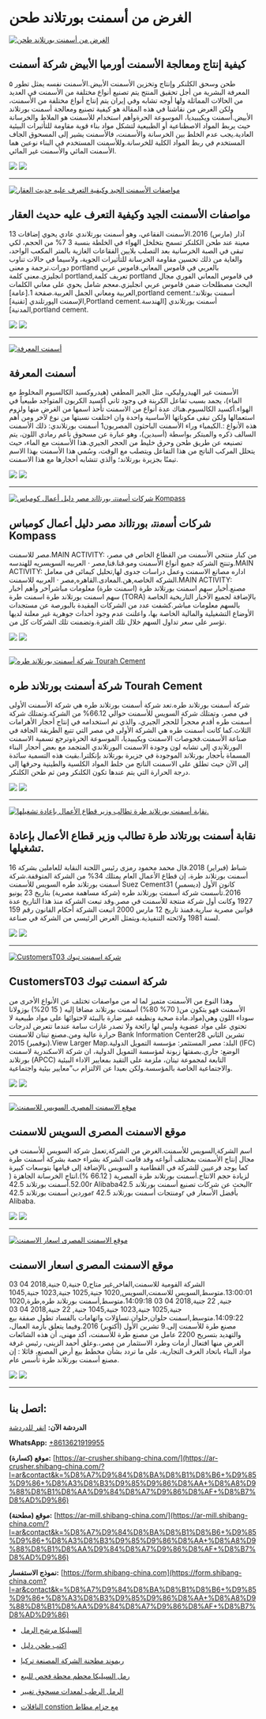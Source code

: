 # الغرض من أسمنت بورتلاند طحن

<a href="https://swt.shibang-china.com/?l=ar&img&k=%D8%A7%D9%84%D8%BA%D8%B1%D8%B6+%D9%85%D9%86+%D8%A3%D8%B3%D9%85%D9%86%D8%AA+%D8%A8%D9%88%D8%B1%D8%AA%D9%84%D8%A7%D9%86%D8%AF+%D8%B7%D8%AD%D9%86" target="_blank">![الغرض من أسمنت بورتلاند طحن](http://static.shibang-china.com/all-800x300/694.jpg)</a>

## كيفية إنتاج ومعالجة الأسمنت أورميا الأبيض شركة أسمنت
۵ طحن وسحق الكلنكر وإنتاج وتخزين الأسمنت الأبيض.الأسمنت نفسه يمثل تطور المعرفة البشرية من أجل تحقيق المنتج يتم تصنيع أنواع مختلفة من الأسمنت في العديد من الحالات المماثلة ولها أوجه تشابه وفي إيران يتم إنتاج أنواع مختلفة من الأسمنت، ولكن الغرض من نقاشنا في هذه المقالة هو كيفية تصنيع ومعالجة أسمنت بورتلاند الأبيض.أسمنت ويكيبيديا، الموسوعة الحرةوأهم استخدام للأسمنت هو الملاط والخرسانة حيث يربط المواد الاصطناعية أو الطبيعية لتشكل مواد بناء قوية مقاومة للتأثيرات البيئية العادية.يجب عدم الخلط بين الخرسانة والأسمنت، فالأسمنت يشير إلى المسحوق الجاف المستخدم في ربط المواد الكلية للخرسانة.وللأسمنت المستخدم في البناء نوعين هما الأسمنت المائي والأسمنت غير المائي.


<a href="https://whatsapp.shibangsoft.com/WhatsApp.php" target="_blank" title="WhatsApp">![](http://static.shibang-china.com/icon/whatsapp.png)</a> <a href="https://swt.shibang-china.com/?l=ar&icon&k=%D8%A7%D9%84%D8%BA%D8%B1%D8%B6+%D9%85%D9%86+%D8%A3%D8%B3%D9%85%D9%86%D8%AA+%D8%A8%D9%88%D8%B1%D8%AA%D9%84%D8%A7%D9%86%D8%AF+%D8%B7%D8%AD%D9%86" target="_blank">![](http://static.shibang-china.com/icon/chat-ar.png)</a>

---

<a href="https://swt.shibang-china.com/?l=ar&img&k=%D8%A7%D9%84%D8%BA%D8%B1%D8%B6+%D9%85%D9%86+%D8%A3%D8%B3%D9%85%D9%86%D8%AA+%D8%A8%D9%88%D8%B1%D8%AA%D9%84%D8%A7%D9%86%D8%AF+%D8%B7%D8%AD%D9%86" target="_blank">![مواصفات الأسمنت الجيد وكيفية التعرف عليه حديث العقار](http://static.shibang-china.com/all-800x300/919.jpg)</a>

## مواصفات الأسمنت الجيد وكيفية التعرف عليه حديث العقار
13 آذار (مارس) 2016.الأسمنت الفقاعي، وهو أسمنت بورتلاندي عادي يحوي إضافات معينة عند طحن الكلنكر تسمح بتخلخل الهواء في الخلطة بنسبة 3 7% من الحجم، لكي تبقى في الصبة الخرسانية بعد التصلب بلايين الفقاعات الغازية بالمتر المكعب الواحد، والغاية من ذلك تحسين مقاومة الخرسانة للتأثيرات الجوية، ولاسيما في حالات تناوب دورات.ترجمة و معنى portland بالعربي في قاموس المعاني.قاموس عربي انجليزي.معنى كلمة portland,تعريف كلمة portland في قاموس المعاني الفوري مجال البحث مصطلحات ضمن قاموس عربي انجليزي.معجم شامل يحوي على معاني الكلمات العربية ومعاني الجمل العربية.صفحة 1.[عامة],portland cement.أسمنت بوتلاند؛ الإسمنت الپورتلندي [تقنية],Portland cement.أسمنت بورتلاندي [الهندسة المدنية],portland cement.


<a href="https://whatsapp.shibangsoft.com/WhatsApp.php" target="_blank" title="WhatsApp">![](http://static.shibang-china.com/icon/whatsapp.png)</a> <a href="https://swt.shibang-china.com/?l=ar&icon&k=%D8%A7%D9%84%D8%BA%D8%B1%D8%B6+%D9%85%D9%86+%D8%A3%D8%B3%D9%85%D9%86%D8%AA+%D8%A8%D9%88%D8%B1%D8%AA%D9%84%D8%A7%D9%86%D8%AF+%D8%B7%D8%AD%D9%86" target="_blank">![](http://static.shibang-china.com/icon/chat-ar.png)</a>

---

<a href="https://swt.shibang-china.com/?l=ar&img&k=%D8%A7%D9%84%D8%BA%D8%B1%D8%B6+%D9%85%D9%86+%D8%A3%D8%B3%D9%85%D9%86%D8%AA+%D8%A8%D9%88%D8%B1%D8%AA%D9%84%D8%A7%D9%86%D8%AF+%D8%B7%D8%AD%D9%86" target="_blank">![أسمنت المعرفة](http://static.shibang-china.com/all-800x300/1452.jpg)</a>

## أسمنت المعرفة
الأسمنت غير الهيدروليكي، مثل الجير المطفي (هيدروكسيد الكالسيوم المخلوط مع الماء)، يجمد بسبب تفاعل الكربنة في وجود ثاني أكسيد الكربون المتواجد طبيعياً في الهواء.أكسيد الكالسيوم.هناك عدة أنواع من الاسمنت تأحذ اسمها من الغرض منها ولزوم استعمالها ولكن تبقى مكوناتها الأساسية واحدة وان اختلفت نسبتها من نوع لآخر ومن أهم هذه الأنواع :.الكيمياء وراء الأسمنت الباحثون المصريون1 أسمنت بورتلاندي: ذلك الأسمنت السالف ذكره والمبتكر بواسطة (أسبدين)، وهو عبارة عن مسحوق ناعم رمادي اللون، يتم تصنيعه عن طريق طحن وحرق خليط من الحجر الجيري.هذا الأسمنت مع الماء، حيث يتحلل المركب الناتج من هذا التفاعل ويتصلب مع الوقت، وسُمي هذا الأسمنت بهذا الاسم تيمنًا بجزيرة بورتلاند؛ والذي تتشابه أحجارها مع هذا الاسمنت.


<a href="https://whatsapp.shibangsoft.com/WhatsApp.php" target="_blank" title="WhatsApp">![](http://static.shibang-china.com/icon/whatsapp.png)</a> <a href="https://swt.shibang-china.com/?l=ar&icon&k=%D8%A7%D9%84%D8%BA%D8%B1%D8%B6+%D9%85%D9%86+%D8%A3%D8%B3%D9%85%D9%86%D8%AA+%D8%A8%D9%88%D8%B1%D8%AA%D9%84%D8%A7%D9%86%D8%AF+%D8%B7%D8%AD%D9%86" target="_blank">![](http://static.shibang-china.com/icon/chat-ar.png)</a>

---

<a href="https://swt.shibang-china.com/?l=ar&img&k=%D8%A7%D9%84%D8%BA%D8%B1%D8%B6+%D9%85%D9%86+%D8%A3%D8%B3%D9%85%D9%86%D8%AA+%D8%A8%D9%88%D8%B1%D8%AA%D9%84%D8%A7%D9%86%D8%AF+%D8%B7%D8%AD%D9%86" target="_blank">![شركات ﺃﺳﻣﻧﺗ، ﺑﻭﺭﺗﻟﺍﻧﺩ مصر دليل أعمال كومباس Kompass](http://static.shibang-china.com/all-800x300/962.jpg)</a>

## شركات ﺃﺳﻣﻧﺗ، ﺑﻭﺭﺗﻟﺍﻧﺩ مصر دليل أعمال كومباس Kompass
مصر للاسمنت.MAIN ACTIVITY: من كبار منتجي الأسمنت من القطاع الخاص في مصر، وتنتج الشركة جميع أنواع الأسمنت ومو.قنا.قنا,مصر &middot; العربيه السويسريه للهندسه.MAIN ACTIVITY: اداره مصانع الاسمنت وعمل دراسات جدوى لها,تحليل كيمائى فى معامل الشركه الخاصه,هن.المعادى.القاهره,مصر &middot; العربيه للاسمنت.MAIN ACTIVITY: مصنع.أخبار سهم اسمنت بورتلاند طرة (اسمنت طرة) معلومات مباشرآخر وأهم أخبار سهم اسمنت بورتلاند طرة اسمنت طرة (TORA) بالإضافة لجميع الأخبار التاريخية الخاصة بالسهم معلومات مباشر.كشفت عدد من الشركات المقيدة بالبورصة عن مستجدات الأوضاع التشغيلية والمالية الخاصة بها، واعلنت عدم وجود أحداث جوهرية غير معلنة لديها تؤسر على سعر تداول السهم خلال تلك الفترة.وتضمنت تلك الشركات كل من.


<a href="https://whatsapp.shibangsoft.com/WhatsApp.php" target="_blank" title="WhatsApp">![](http://static.shibang-china.com/icon/whatsapp.png)</a> <a href="https://swt.shibang-china.com/?l=ar&icon&k=%D8%A7%D9%84%D8%BA%D8%B1%D8%B6+%D9%85%D9%86+%D8%A3%D8%B3%D9%85%D9%86%D8%AA+%D8%A8%D9%88%D8%B1%D8%AA%D9%84%D8%A7%D9%86%D8%AF+%D8%B7%D8%AD%D9%86" target="_blank">![](http://static.shibang-china.com/icon/chat-ar.png)</a>

---

<a href="https://swt.shibang-china.com/?l=ar&img&k=%D8%A7%D9%84%D8%BA%D8%B1%D8%B6+%D9%85%D9%86+%D8%A3%D8%B3%D9%85%D9%86%D8%AA+%D8%A8%D9%88%D8%B1%D8%AA%D9%84%D8%A7%D9%86%D8%AF+%D8%B7%D8%AD%D9%86" target="_blank">![شركة أسمنت بورتلاند طره Tourah Cement](http://static.shibang-china.com/all-800x300/236.jpg)</a>

## شركة أسمنت بورتلاند طره Tourah Cement
شركة أسمنت بورتلاند طره.تعد شركة أسمنت بورتلاند طره هي شركة الأسمنت الأولى في مصر، وتمتلك شركة السويس للأسمنت حوالي 66.12% من الشركة.وتمتلك شركة أسمنت طره أقدم محجراً للحجر الجيري، والذي تم استخدامه في إنتاج أحجار الأهرامات الثلاث.كما كانت أسمنت طره هي الشركة الأولى في مصر التي تتبع الطريقة الجافة في صناعة الأسمنت.فحوصات الاسمنت ويكيبيديا، الموسوعة الحرةوترجع تسمية الاسمنت البورتلاندي إلى تشابه لون وجودة الاسمنت البورتلاندي المتجمد مع بعض أحجار البناء المسماة بأحجار بورتلاند الموجودة في جزيرة بورتلاند بإنكلترا.بقيت هذه التسمية سائدة إلى الآن حيث تطلق على الاسمنت الناتج من خلط المواد الكلسية والطينية وحرقها إلى درجة الحرارة التي يتم عندها تكون الكلنكر ومن ثم طحن الكلنكر.


<a href="https://whatsapp.shibangsoft.com/WhatsApp.php" target="_blank" title="WhatsApp">![](http://static.shibang-china.com/icon/whatsapp.png)</a> <a href="https://swt.shibang-china.com/?l=ar&icon&k=%D8%A7%D9%84%D8%BA%D8%B1%D8%B6+%D9%85%D9%86+%D8%A3%D8%B3%D9%85%D9%86%D8%AA+%D8%A8%D9%88%D8%B1%D8%AA%D9%84%D8%A7%D9%86%D8%AF+%D8%B7%D8%AD%D9%86" target="_blank">![](http://static.shibang-china.com/icon/chat-ar.png)</a>

---

<a href="https://swt.shibang-china.com/?l=ar&img&k=%D8%A7%D9%84%D8%BA%D8%B1%D8%B6+%D9%85%D9%86+%D8%A3%D8%B3%D9%85%D9%86%D8%AA+%D8%A8%D9%88%D8%B1%D8%AA%D9%84%D8%A7%D9%86%D8%AF+%D8%B7%D8%AD%D9%86" target="_blank">![نقابة أسمنت بورتلاند طرة تطالب وزير قطاع الأعمال بإعادة تشغيلها.](http://static.shibang-china.com/all-800x300/734.jpg)</a>

## نقابة أسمنت بورتلاند طرة تطالب وزير قطاع الأعمال بإعادة تشغيلها.
16 شباط (فبراير) 2018.قال محمد محمود رمزى رئيس اللجنة النقابة للعاملين بشركة أسمنت بورتلاند طرة، إن قطاع الأعمال العام يمتلك 34% من الشركة المتوقفة.شركة أسمنت بورتلاند طره السويس للأسمنت Suez Cement31 كانون الأول (ديسمبر) 2016.تأسست شركة أسمنت بورتلاند طره (شركة مساهمة مصرية) بتاريخ 23 يونيو 1927 وكانت أول شركة منتجة للأسمنت في مصر.وقد تبعت الشركة منذ هذا التاريخ عدة قوانين مصرية سارية.فمنذ تاريخ 12 مارس 2000 اتبعت الشركة أحكام القانون رقم 159 لسنة 1981 ولائحته التنفيذية.ويتمثل الغرض الرئيسي من الشركة في صناعة.


<a href="https://whatsapp.shibangsoft.com/WhatsApp.php" target="_blank" title="WhatsApp">![](http://static.shibang-china.com/icon/whatsapp.png)</a> <a href="https://swt.shibang-china.com/?l=ar&icon&k=%D8%A7%D9%84%D8%BA%D8%B1%D8%B6+%D9%85%D9%86+%D8%A3%D8%B3%D9%85%D9%86%D8%AA+%D8%A8%D9%88%D8%B1%D8%AA%D9%84%D8%A7%D9%86%D8%AF+%D8%B7%D8%AD%D9%86" target="_blank">![](http://static.shibang-china.com/icon/chat-ar.png)</a>

---

<a href="https://swt.shibang-china.com/?l=ar&img&k=%D8%A7%D9%84%D8%BA%D8%B1%D8%B6+%D9%85%D9%86+%D8%A3%D8%B3%D9%85%D9%86%D8%AA+%D8%A8%D9%88%D8%B1%D8%AA%D9%84%D8%A7%D9%86%D8%AF+%D8%B7%D8%AD%D9%86" target="_blank">![CustomersT03 شركة اسمنت تبوك](http://static.shibang-china.com/all-800x300/1070.jpg)</a>

## CustomersT03 شركة اسمنت تبوك
وهذا النوع من الأسمنت متميز لما له من مواصفات تختلف عن الأنواع الأخرى من الأسمنت فهو يتكون من( 70% 80%) أسمنت بورتلاند مضافا إليه ( 15 20%) بوزولانا سوداء اللون وهي(مواد.مادة صحية ونظيفه غير ضارة بالبيئة لاحتوائها على مواد طبيعية لا تحتوي على مواد عضوية وليس لها رائحة ولا تصدر غازات سامة عندما تتعرض لدرجات حرارة عالية ومن.مصنع تيتان للاسمنت Bank Information Center28 تشرين الثاني (نوفمبر) 2015.View Larger Map.البلد: مصر المستثمر: مؤسسة التمويل الدولية (IFC) الوضع: جاري.بصفتها زبونة لمؤسسة التمويل الدولية، ان شركة الاسكندرية لاسمنت بورتلاند (APCC) التابعة لمجموعة تيتان، ملزمة على التقيد بمعايير الاداء البيئية والاجتماعية الخاصة بالمؤسسة.ولكن بعيدا عن الالتزام ب”معايير بيئية واجتماعية.


<a href="https://whatsapp.shibangsoft.com/WhatsApp.php" target="_blank" title="WhatsApp">![](http://static.shibang-china.com/icon/whatsapp.png)</a> <a href="https://swt.shibang-china.com/?l=ar&icon&k=%D8%A7%D9%84%D8%BA%D8%B1%D8%B6+%D9%85%D9%86+%D8%A3%D8%B3%D9%85%D9%86%D8%AA+%D8%A8%D9%88%D8%B1%D8%AA%D9%84%D8%A7%D9%86%D8%AF+%D8%B7%D8%AD%D9%86" target="_blank">![](http://static.shibang-china.com/icon/chat-ar.png)</a>

---

<a href="https://swt.shibang-china.com/?l=ar&img&k=%D8%A7%D9%84%D8%BA%D8%B1%D8%B6+%D9%85%D9%86+%D8%A3%D8%B3%D9%85%D9%86%D8%AA+%D8%A8%D9%88%D8%B1%D8%AA%D9%84%D8%A7%D9%86%D8%AF+%D8%B7%D8%AD%D9%86" target="_blank">![موقع الاسمنت المصرى السويس للاسمنت](http://static.shibang-china.com/all-800x300/1222.jpg)</a>

## موقع الاسمنت المصرى السويس للاسمنت
اسم الشركة,السويس للأسمنت.الغرض من الشركة,تعمل شركة السويس للأسمنت في مجال إنتاج الأسمنت بمختلف أنواعه وقد قامت الشركة بشراء حصة بشركة أسمنت طرة كما يوجد فرعيين للشركة في القطامية و السويس بالإضافة إلى قيامها بتوسعات كبيرة لزيادة حجم الانتاج.أسمنت بورتلاند طرة المصرية ( 66.12 %).انتاج الخرسانة الجاهزة ( 52.00.أسمنت بورتلاند 42.5r Alibabaالبحث عن شركات تصنيع أسمنت بورتلاند 42.5r موردين أسمنت بورتلاند 42.5r ومنتجات أسمنت بورتلاند 42.5r بأفضل الأسعار في Alibaba.


<a href="https://whatsapp.shibangsoft.com/WhatsApp.php" target="_blank" title="WhatsApp">![](http://static.shibang-china.com/icon/whatsapp.png)</a> <a href="https://swt.shibang-china.com/?l=ar&icon&k=%D8%A7%D9%84%D8%BA%D8%B1%D8%B6+%D9%85%D9%86+%D8%A3%D8%B3%D9%85%D9%86%D8%AA+%D8%A8%D9%88%D8%B1%D8%AA%D9%84%D8%A7%D9%86%D8%AF+%D8%B7%D8%AD%D9%86" target="_blank">![](http://static.shibang-china.com/icon/chat-ar.png)</a>

---

<a href="https://swt.shibang-china.com/?l=ar&img&k=%D8%A7%D9%84%D8%BA%D8%B1%D8%B6+%D9%85%D9%86+%D8%A3%D8%B3%D9%85%D9%86%D8%AA+%D8%A8%D9%88%D8%B1%D8%AA%D9%84%D8%A7%D9%86%D8%AF+%D8%B7%D8%AD%D9%86" target="_blank">![موقع الاسمنت المصرى اسعار الاسمنت](http://static.shibang-china.com/all-800x300/949.jpg)</a>

## موقع الاسمنت المصرى اسعار الاسمنت
الشركة القومية للاسمنت,الفاخر,غير متاح,0 جنية,0 جنية,2018 04 03 13:00:01.متوسط,السويس للاسمنت,السويس,1020 جنية,1025 جنية,1023 جنية,1045 جنية, 22 جنية,2018 04 03 14:09:18.متوسط,أسمنت بورتلاند طره,طرة,1020 جنية,1025 جنية,1023 جنية,1045 جنية, 22 جنية,2018 04 03 14:09:22.متوسط,اسمنت حلوان,حلوان.تساؤلات واتهامات بالفساد تطول صفقة بيع مصنع طرة للأسمنت إلى.9 تشرين الأول (أكتوبر) 2016.وفيما يتعلق بأزمة العمال، والتهديد بتسريح 2200 عامل من مصنع طرة للأسمنت، أكد مهنى، أن هذه الشائعات الغرض منها افتعال أزمات وطرد الاستثمار من مصر،‮‬.وعلق أحمد الزينى، رئيس غرفة مواد البناء باتحاد الغرف التجارية، على ما تردد بشأن مخطط بيع أرض المصنع، قائلا : إن مصنع أسمنت بورتلاند طرة تأسس عام‮‬.


<a href="https://whatsapp.shibangsoft.com/WhatsApp.php" target="_blank" title="WhatsApp">![](http://static.shibang-china.com/icon/whatsapp.png)</a> <a href="https://swt.shibang-china.com/?l=ar&icon&k=%D8%A7%D9%84%D8%BA%D8%B1%D8%B6+%D9%85%D9%86+%D8%A3%D8%B3%D9%85%D9%86%D8%AA+%D8%A8%D9%88%D8%B1%D8%AA%D9%84%D8%A7%D9%86%D8%AF+%D8%B7%D8%AD%D9%86" target="_blank">![](http://static.shibang-china.com/icon/chat-ar.png)</a>

---
## اتصل بنا:

**الدردشة الآن:** [انقر للدردشة](https://swt.shibang-china.com?l=ar&contact&k=%D8%A7%D9%84%D8%BA%D8%B1%D8%B6+%D9%85%D9%86+%D8%A3%D8%B3%D9%85%D9%86%D8%AA+%D8%A8%D9%88%D8%B1%D8%AA%D9%84%D8%A7%D9%86%D8%AF+%D8%B7%D8%AD%D9%86)

**WhatsApp:**  [+8613621919955](https://whatsapp.shibangsoft.com/WhatsApp.php)

**موقع (كسارة):** [https://ar-crusher.shibang-china.com/](https://ar-crusher.shibang-china.com/?l=ar&contact&k=%D8%A7%D9%84%D8%BA%D8%B1%D8%B6+%D9%85%D9%86+%D8%A3%D8%B3%D9%85%D9%86%D8%AA+%D8%A8%D9%88%D8%B1%D8%AA%D9%84%D8%A7%D9%86%D8%AF+%D8%B7%D8%AD%D9%86)

**موقع (مطحنة):** [https://ar-mill.shibang-china.com/](https://ar-mill.shibang-china.com/?l=ar&contact&k=%D8%A7%D9%84%D8%BA%D8%B1%D8%B6+%D9%85%D9%86+%D8%A3%D8%B3%D9%85%D9%86%D8%AA+%D8%A8%D9%88%D8%B1%D8%AA%D9%84%D8%A7%D9%86%D8%AF+%D8%B7%D8%AD%D9%86)

**نموذج الاستفسار:** [https://form.shibang-china.com](https://form.shibang-china.com?l=ar&contact&k=%D8%A7%D9%84%D8%BA%D8%B1%D8%B6+%D9%85%D9%86+%D8%A3%D8%B3%D9%85%D9%86%D8%AA+%D8%A8%D9%88%D8%B1%D8%AA%D9%84%D8%A7%D9%86%D8%AF+%D8%B7%D8%AD%D9%86)

* [السيليكا مرشح الرمل](../30/%D8%A7%D9%84%D8%B3%D9%8A%D9%84%D9%8A%D9%83%D8%A7%20%D9%85%D8%B1%D8%B4%D8%AD%20%D8%A7%D9%84%D8%B1%D9%85%D9%84.md)

* [اكتب طحن دليل](../28/%D8%A7%D9%83%D8%AA%D8%A8%20%D8%B7%D8%AD%D9%86%20%D8%AF%D9%84%D9%8A%D9%84.md)

* [ريموند مطحنة الشركة المصنعة تركيا](../29/%D8%B1%D9%8A%D9%85%D9%88%D9%86%D8%AF%20%D9%85%D8%B7%D8%AD%D9%86%D8%A9%20%D8%A7%D9%84%D8%B4%D8%B1%D9%83%D8%A9%20%D8%A7%D9%84%D9%85%D8%B5%D9%86%D8%B9%D8%A9%20%D8%AA%D8%B1%D9%83%D9%8A%D8%A7.md)

* [رمل السيليكا محطم محطة فحص للبيع](../30/%D8%B1%D9%85%D9%84%20%D8%A7%D9%84%D8%B3%D9%8A%D9%84%D9%8A%D9%83%D8%A7%20%D9%85%D8%AD%D8%B7%D9%85%20%D9%85%D8%AD%D8%B7%D8%A9%20%D9%81%D8%AD%D8%B5%20%D9%84%D9%84%D8%A8%D9%8A%D8%B9.md)

* [الرمل الرطب لمعدات مسحوق تغيير](../29/%D8%A7%D9%84%D8%B1%D9%85%D9%84%20%D8%A7%D9%84%D8%B1%D8%B7%D8%A8%20%D9%84%D9%85%D8%B9%D8%AF%D8%A7%D8%AA%20%D9%85%D8%B3%D8%AD%D9%88%D9%82%20%D8%AA%D8%BA%D9%8A%D9%8A%D8%B1.md)

* [الناقلات constion مع حزام مطاط](../29/%D8%A7%D9%84%D9%86%D8%A7%D9%82%D9%84%D8%A7%D8%AA%20constion%20%D9%85%D8%B9%20%D8%AD%D8%B2%D8%A7%D9%85%20%D9%85%D8%B7%D8%A7%D8%B7.md)